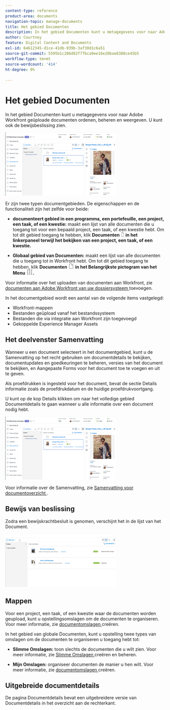 ```yaml
---
content-type: reference
product-area: documents
navigation-topic: manage-documents
title: Het gebied Documenten
description: In het gebied Documenten kunt u metagegevens voor naar Adobe Workfront geüploade documenten ordenen, beheren en weergeven. U kunt ook de bewijsbeslissing zien.
author: Courtney
feature: Digital Content and Documents
exl-id: 64612345-d1ce-41db-939b-3af30d1c6a51
source-git-commit: 5595b1c286d82f77bca9ee16e20bae8380ce45b5
workflow-type: tm+mt
source-wordcount: '414'
ht-degree: 0%

---
```


# Het gebied Documenten

In het gebied Documenten kunt u metagegevens voor naar Adobe Workfront geüploade documenten ordenen, beheren en weergeven. U kunt ook de bewijsbeslissing zien.

![ gebied van Documenten ](assets/documents-area-v2-350x199.png)

Er zijn twee typen documentgebieden. De eigenschappen en de functionaliteit zijn het zelfde voor beide:

* **documenteert gebied in een programma, een portefeuille, een project, een taak, of een kwestie:** maakt een lijst van alle documenten die u toegang tot voor een bepaald project, een taak, of een kwestie hebt. Om tot dit gebied toegang te hebben, klik **Documenten ![ pictogram van Documenten ](assets/document-icon-12x14.png) in het linkerpaneel terwijl het bekijken van een project, een taak, of een kwestie.**

* **Globaal gebied van Documenten:** maakt een lijst van alle documenten die u toegang tot in Workfront hebt. Om tot dit gebied toegang te hebben, klik **Documenten ![ pictogram van Documenten ](assets/document-icon.png) in het Belangrijkste pictogram van het Menu ![ Belangrijkste ](assets/main-menu-icon.png).**

Voor informatie over het uploaden van documenten aan Workfront, zie [ documenten aan Adobe Workfront van uw dossiersysteem ](../../documents/adding-documents-to-workfront/add-documents-from-file-system.md) toevoegen.


In het documentgebied wordt een aantal van de volgende items vastgelegd:

* Workfront-mappen
* Bestanden geüpload vanaf het bestandssysteem
* Bestanden die via integratie aan Workfront zijn toegevoegd
* Gekoppelde Experience Manager Assets

## Het deelvenster Samenvatting

Wanneer u een document selecteert in het documentgebied, kunt u de Samenvatting op het recht gebruiken om documentdetails te bekijken, documentupdates en goedkeuringen te beheren, versies van het document te bekijken, en Aangepaste Forms voor het document toe te voegen en uit te geven.

Als proefdrukken is ingesteld voor het document, bevat de sectie Details informatie zoals de proefdrukdatum en de huidige proefdrukvoortgang.

U kunt op de kop Details klikken om naar het volledige gebied Documentdetails te gaan wanneer u alle informatie over een document nodig hebt.

![ gebied van Documenten ](assets/documents-area-v2-350x199.png)

Voor informatie over de Samenvatting, zie [ Samenvatting voor documentoverzicht ](../../documents/managing-documents/summary-for-documents.md).

## Bewijs van beslissing

Zodra een bewijskrachtbesluit is genomen, verschijnt het in de lijst van het Document.

![ besluit van het Bewijs in documentlijst ](assets/proof-decision---doc-list-350x168.png)

## Mappen

Voor een project, een taak, of een kwestie waar de documenten worden geupload, kunt u opstellingsomslagen om de documenten te organiseren. Voor meer informatie, zie [ documentomslagen ](../../documents/organizing-documents/create-documents-folder.md) creëren.

In het gebied van globale Documenten, kunt u opstelling twee types van omslagen om de documenten te organiseren u toegang hebt tot:

* **Slimme Omslagen:** toon slechts de documenten die u wilt zien. Voor meer informatie, zie [ Slimme Omslagen ](../../documents/organizing-documents/create-manage-smart-folders.md) creëren en beheren.

* **Mijn Omslagen:** organiseer documenten de manier u hen wilt. Voor meer informatie, zie [ documentomslagen ](../../documents/organizing-documents/create-documents-folder.md) creëren.

## Uitgebreide documentdetails

De pagina Documentdetails bevat een uitgebreidere versie van Documentdetails in het overzicht aan de rechterkant.
